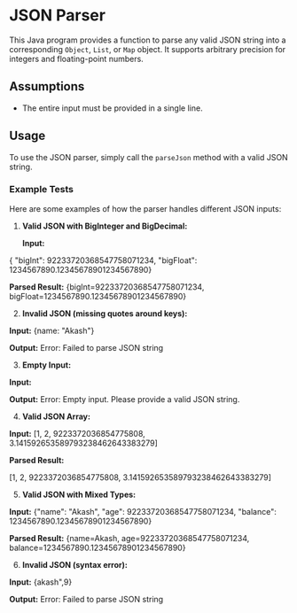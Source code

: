 # JSON Parser

This Java program provides a function to parse any valid JSON string into a corresponding `Object`, `List`, or `Map` object. It supports arbitrary precision for integers and floating-point numbers.

## Assumptions

- The entire input must be provided in a single line.

## Usage

To use the JSON parser, simply call the `parseJson` method with a valid JSON string.

### Example Tests

Here are some examples of how the parser handles different JSON inputs:

1. **Valid JSON with BigInteger and BigDecimal:**

   **Input:**

{ "bigInt": 92233720368547758071234, "bigFloat": 1234567890.12345678901234567890}


**Parsed Result:**
{bigInt=92233720368547758071234, bigFloat=1234567890.12345678901234567890}


2. **Invalid JSON (missing quotes around keys):**

**Input:**
{name: "Akash"}


**Output:**
Error: Failed to parse JSON string


3. **Empty Input:**

**Input:**

**Output:**
Error: Empty input. Please provide a valid JSON string.


4. **Valid JSON Array:**

**Input:**
[1, 2, 9223372036854775808, 3.141592653589793238462643383279]


**Parsed Result:**

[1, 2, 9223372036854775808, 3.141592653589793238462643383279]


5. **Valid JSON with Mixed Types:**

**Input:**
{"name": "Akash", "age": 92233720368547758071234, "balance": 1234567890.12345678901234567890}



**Parsed Result:**
{name=Akash, age=92233720368547758071234, balance=1234567890.12345678901234567890}


6. **Invalid JSON (syntax error):**

**Input:**
{akash",9}


**Output:**
Error: Failed to parse JSON string

